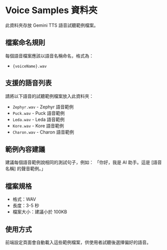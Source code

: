 # Voice Samples 資料夾

此資料夾存放 Gemini TTS 語音試聽範例檔案。

## 檔案命名規則

每個語音檔案應該以語音名稱命名，格式為：
- `{voiceName}.wav`

## 支援的語音列表

請將以下語音的試聽範例檔案放入此資料夾：

- `Zephyr.wav` - Zephyr 語音範例
- `Puck.wav` - Puck 語音範例  
- `Leda.wav` - Leda 語音範例
- `Kore.wav` - Kore 語音範例
- `Charon.wav` - Charon 語音範例

## 範例內容建議

建議每個語音範例說相同的測試句子，例如：
「你好，我是 AI 助手。這是 [語音名稱] 的聲音範例。」

## 檔案規格

- 格式：WAV
- 長度：3-5 秒
- 檔案大小：建議小於 100KB

## 使用方式

前端設定頁面會自動載入這些範例檔案，供使用者試聽後選擇偏好的語音。